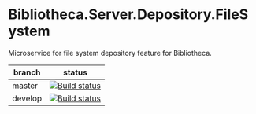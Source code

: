 # Bibliotheca.Server.Depository.FileSystem
Microservice for file system depository feature for Bibliotheca.

| branch  | status                                                                                                                                                                                                            |
|---------|-------------------------------------------------------------------------------------------------------------------------------------------------------------------------------------------------------------------|
| master  | [![Build status](https://ci.appveyor.com/api/projects/status/a079ex2t5u00jtfa/branch/master?svg=true)](https://ci.appveyor.com/project/marcinczachurski/bibliotheca-server-depository-filesystem/branch/master)   |
| develop | [![Build status](https://ci.appveyor.com/api/projects/status/a079ex2t5u00jtfa/branch/develop?svg=true)](https://ci.appveyor.com/project/marcinczachurski/bibliotheca-server-depository-filesystem/branch/develop) |